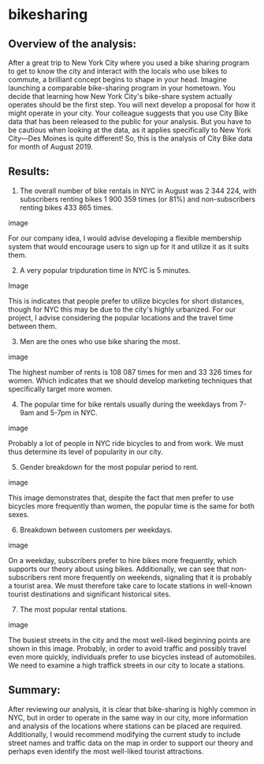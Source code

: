 # bikesharing
## Overview of the analysis:

After a great trip to New York City where you used a bike sharing program to get to know the city and interact with the locals who use bikes to commute, a brilliant concept begins to shape in your head. Imagine launching a comparable bike-sharing program in your hometown. You decide that learning how New York City's bike-share system actually operates should be the first step. You will next develop a proposal for how it might operate in your city.
Your colleague suggests that you use City Bike data that has been released to the public for your analysis. But you have to be cautious when looking at the data, as it applies specifically to New York City—Des Moines is quite different!
So, this is the analysis of City Bike data for month of August 2019.

## Results:

1. The overall number of bike rentals in NYC in August was 2 344 224, with subscribers renting bikes 1 900 359 times (or 81%) and non-subscribers renting bikes 433 865 times.

image

For our company idea, I would advise developing a flexible membership system that would encourage users to sign up for it and utilize it as it suits them.

2. A very popular tripduration time in NYC is 5 minutes. 

Image

This is indicates that people prefer to utilize bicycles for short distances, though for NYC this may be due to the city's highly urbanized. For our project, I advise considering the popular locations and the travel time between them.

3. Men are the ones who use bike sharing the most.

image

The highest number of rents is 108 087 times for men and 33 326 times for women. Which indicates that we should develop marketing techniques that specifically target more women.

4. The popular time for bike rentals usually during the weekdays from 7-9am and 5-7pm in NYC. 

image

Probably a lot of people in NYC ride bicycles to and from work. We must thus determine its level of popularity in our city.

5. Gender breakdown for the most popular period to rent.

image

This image demonstrates that, despite the fact that men prefer to use bicycles more frequently than women, the popular time is the same for both sexes.

6. Breakdown between customers per weekdays.

image

On a weekday, subscribers prefer to hire bikes more frequently, which supports our theory about using bikes. Additionally, we can see that non-subscribers rent more frequently on weekends, signaling that it is probably a tourist area. We must therefore take care to locate stations in well-known tourist destinations and significant historical sites.

7. The most popular rental stations.

image

The busiest streets in the city and the most well-liked beginning points are shown in this image. Probably, in order to avoid traffic and possibly travel even more quickly, individuals prefer to use bicycles instead of automobiles. We need to examine a high traffick streets in our city to locate a stations.

## Summary:

After reviewing our analysis, it is clear that bike-sharing is highly common in NYC, but in order to operate in the same way in our city, more information and analysis of the locations where stations can be placed are required. Additionally, I would recommend modifying the current study to include street names and traffic data on the map in order to support our theory and perhaps even identify the most well-liked tourist attractions.
